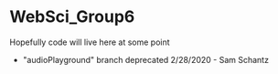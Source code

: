 # WebSci_Group6
Hopefully code will live here at some point

- "audioPlayground" branch deprecated 2/28/2020 - Sam Schantz